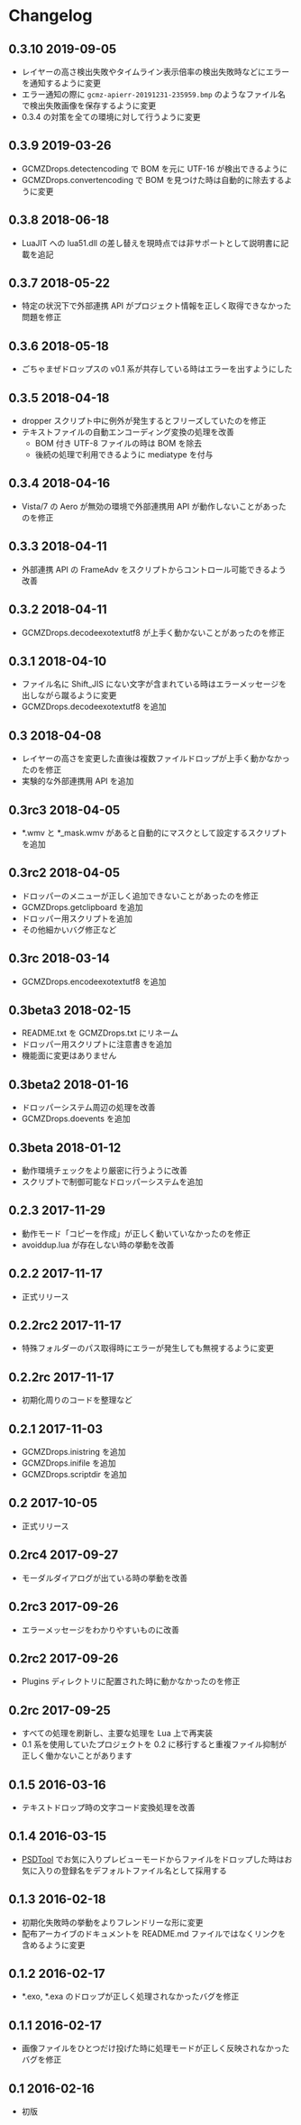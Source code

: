 # Changelog

## 0.3.10 2019-09-05

- レイヤーの高さ検出失敗やタイムライン表示倍率の検出失敗時などにエラーを通知するように変更
- エラー通知の際に `gcmz-apierr-20191231-235959.bmp` のようなファイル名で検出失敗画像を保存するように変更
- 0.3.4 の対策を全ての環境に対して行うように変更

## 0.3.9 2019-03-26

- GCMZDrops.detectencoding で BOM を元に UTF-16 が検出できるように
- GCMZDrops.convertencoding で BOM を見つけた時は自動的に除去するように変更

## 0.3.8 2018-06-18

- LuaJIT への lua51.dll の差し替えを現時点では非サポートとして説明書に記載を追記

## 0.3.7 2018-05-22

- 特定の状況下で外部連携 API がプロジェクト情報を正しく取得できなかった問題を修正

## 0.3.6 2018-05-18

- ごちゃまぜドロップスの v0.1 系が共存している時はエラーを出すようにした

## 0.3.5 2018-04-18

- dropper スクリプト中に例外が発生するとフリーズしていたのを修正
- テキストファイルの自動エンコーディング変換の処理を改善
  - BOM 付き UTF-8 ファイルの時は BOM を除去
  - 後続の処理で利用できるように mediatype を付与

## 0.3.4 2018-04-16

- Vista/7 の Aero が無効の環境で外部連携用 API が動作しないことがあったのを修正

## 0.3.3 2018-04-11

- 外部連携 API の FrameAdv をスクリプトからコントロール可能できるよう改善

## 0.3.2 2018-04-11

- GCMZDrops.decodeexotextutf8 が上手く動かないことがあったのを修正

## 0.3.1 2018-04-10

- ファイル名に Shift_JIS にない文字が含まれている時はエラーメッセージを出しながら蹴るように変更
- GCMZDrops.decodeexotextutf8 を追加

## 0.3 2018-04-08

- レイヤーの高さを変更した直後は複数ファイルドロップが上手く動かなかったのを修正
- 実験的な外部連携用 API を追加

## 0.3rc3 2018-04-05

- *.wmv と *_mask.wmv があると自動的にマスクとして設定するスクリプトを追加

## 0.3rc2 2018-04-05

- ドロッパーのメニューが正しく追加できないことがあったのを修正
- GCMZDrops.getclipboard を追加
- ドロッパー用スクリプトを追加
- その他細かいバグ修正など

## 0.3rc 2018-03-14

- GCMZDrops.encodeexotextutf8 を追加

## 0.3beta3 2018-02-15

- README.txt を GCMZDrops.txt にリネーム
- ドロッパー用スクリプトに注意書きを追加
- 機能面に変更はありません

## 0.3beta2 2018-01-16

- ドロッパーシステム周辺の処理を改善
- GCMZDrops.doevents を追加

## 0.3beta 2018-01-12

- 動作環境チェックをより厳密に行うように改善
- スクリプトで制御可能なドロッパーシステムを追加

## 0.2.3 2017-11-29

- 動作モード「コピーを作成」が正しく動いていなかったのを修正
- avoiddup.lua が存在しない時の挙動を改善

## 0.2.2 2017-11-17

- 正式リリース

## 0.2.2rc2 2017-11-17

- 特殊フォルダーのパス取得時にエラーが発生しても無視するように変更

## 0.2.2rc 2017-11-17

- 初期化周りのコードを整理など

## 0.2.1 2017-11-03

- GCMZDrops.inistring を追加
- GCMZDrops.inifile を追加
- GCMZDrops.scriptdir を追加

## 0.2 2017-10-05

- 正式リリース

## 0.2rc4 2017-09-27

- モーダルダイアログが出ている時の挙動を改善

## 0.2rc3 2017-09-26

- エラーメッセージをわかりやすいものに改善

## 0.2rc2 2017-09-26

- Plugins ディレクトリに配置された時に動かなかったのを修正

## 0.2rc 2017-09-25

- すべての処理を刷新し、主要な処理を Lua 上で再実装
- 0.1 系を使用していたプロジェクトを 0.2 に移行すると重複ファイル抑制が正しく働かないことがあります

## 0.1.5 2016-03-16

- テキストドロップ時の文字コード変換処理を改善

## 0.1.4 2016-03-15

- [PSDTool](https://oov.github.io/psdtool/) でお気に入りプレビューモードからファイルをドロップした時はお気に入りの登録名をデフォルトファイル名として採用する

## 0.1.3 2016-02-18

- 初期化失敗時の挙動をよりフレンドリーな形に変更
- 配布アーカイブのドキュメントを README.md ファイルではなくリンクを含めるように変更

## 0.1.2 2016-02-17

- *.exo, *.exa のドロップが正しく処理されなかったバグを修正

## 0.1.1 2016-02-17

- 画像ファイルをひとつだけ投げた時に処理モードが正しく反映されなかったバグを修正

## 0.1 2016-02-16

- 初版
